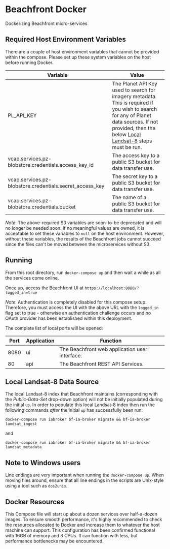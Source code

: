 # Beachfront Docker

Dockerizing Beachfront micro-services

## Required Host Environment Variables

There are a couple of host environment variables that cannot be provided within the compose. Please set up these system variables on the host before running Docker.

| Variable | Value |
|---|---|
| PL_API_KEY | The Planet API Key used to search for imagery metadata. This is required if you wish to search for any of Planet data sources. If not provided, then the below [Local Landsat-8](#local-landsat-8-data-source) steps must be run. |
| vcap.services.pz-blobstore.credentials.access_key_id | The access key to a public S3 bucket for data transfer use. |
| vcap.services.pz-blobstore.credentials.secret_access_key | The secret key to a public S3 bucket for data transfer use. |
| vcap.services.pz-blobstore.credentials.bucket | The name of a public S3 bucket for data transfer use. |

_Note_: The above-required S3 variables are soon-to-be deprecated and will no longer be needed soon. If no meaningful values are owned, it is acceptable to set these variables to `null` on the host environment. However, without these variables, the results of the Beachfront jobs cannot succeed since the files can't be moved between the microservices without S3. 

## Running

From this root directory, run `docker-compose up` and then wait a while as all the services come online.

Once up, access the Beachfront UI at `https://localhost:8080/?logged_in=true`

_Note_: Authentication is completely disabled for this compose setup. Therefore, you must access the UI with the above URL with the `logged_in` flag set to true - otherwise an authentication challenge occurs and no OAuth provider has been established within this deployment. 

The complete list of local ports will be opened:

| Port | Application | Function |
|---|---|---|
| 8080 | ui | The Beachfront web application user interface. |
| 80 | api | The Beachfront REST API Services. |

## Local Landsat-8 Data Source

The local Landsat-8 index that Beachfront maintains (corresponding with the *Public-Data-Set* drop-down option) will not be initially populated during the initial `up`. In order to populate this local Landsat-8 index then run the following commands *after* the initial `up` has successfully been run:

`docker-compose run iabroker bf-ia-broker migrate && bf-ia-broker landsat_ingest`

and 

`docker-compose run iabroker bf-ia-broker migrate && bf-ia-broker landsat_metadata`

## Note to Windows users

Line endings are very important when running the `docker-compose up`. When moving files around, ensure that all line endings in the scripts are Unix-style using a tool such as `dos2unix`. 

## Docker Resources

This Compose file will start up about a dozen services over half-a-dozen images. To ensure smooth performance, it's highly recommended to check the resources allocated to Docker and increase them to whatever the host machine can support. This configuration has been confirmed functional with 16GB of memory and 3 CPUs. It can function with less, but performance bottlenecks may be encountered. 
